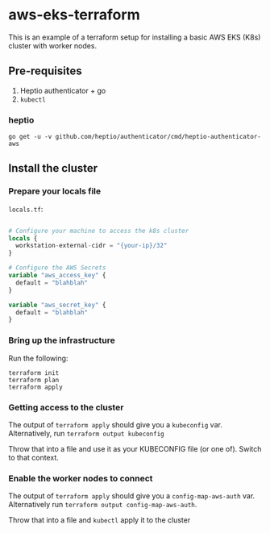# aws-eks-terraform

This is an example of a terraform setup for installing a basic AWS EKS (K8s) cluster with worker nodes.

## Pre-requisites

1. Heptio authenticator + go
2. `kubectl`

### heptio

```shell
go get -u -v github.com/heptio/authenticator/cmd/heptio-authenticator-aws
```

## Install the cluster

### Prepare your locals file

`locals.tf`:

```terraform

# Configure your machine to access the k8s cluster
locals {
  workstation-external-cidr = "{your-ip}/32"
}

# Configure the AWS Secrets
variable "aws_access_key" {
  default = "blahblah"
}

variable "aws_secret_key" {
  default = "blahblah"
}


```

### Bring up the infrastructure

Run the following:

```shell
terraform init
terraform plan
terraform apply
```

### Getting access to the cluster

The output of `terraform apply` should give you a `kubeconfig` var. Alternatively, run `terraform output kubeconfig`

Throw that into a file and use it as your KUBECONFIG file (or one of). Switch to that context.

### Enable the worker nodes to connect

The output of `terraform apply` should give you a `config-map-aws-auth` var. Alternatively run `terraform output config-map-aws-auth`.

Throw that into a file and `kubectl` apply it to the cluster
